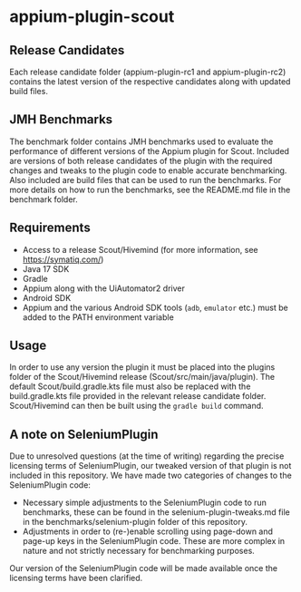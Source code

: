 # appium-plugin-scout

## Release Candidates

Each release candidate folder (appium-plugin-rc1 and appium-plugin-rc2) contains the latest version of the respective candidates along with updated build files.

## JMH Benchmarks
The benchmark folder contains JMH benchmarks used to evaluate the performance of different versions of the Appium plugin for Scout. Included are versions of both release candidates of the plugin with the required changes and tweaks to the plugin code to enable accurate benchmarking. Also included are build files that can be used to run the benchmarks.
For more details on how to run the benchmarks, see the README.md file in the benchmark folder.

## Requirements
- Access to a release Scout/Hivemind (for more information, see https://symatiq.com/)
- Java 17 SDK
- Gradle
- Appium along with the UiAutomator2 driver
- Android SDK
- Appium and the various Android SDK tools (```adb```, ```emulator``` etc.) must be added to the PATH environment variable

## Usage
In order to use any version the plugin it must be placed into the plugins folder of the Scout/Hivemind release (Scout/src/main/java/plugin). The default Scout/build.gradle.kts file must also be replaced with the build.gradle.kts file provided in the relevant release candidate folder.
Scout/Hivemind can then be built using the ```gradle build``` command.


## A note on SeleniumPlugin
Due to unresolved questions (at the time of writing) regarding the precise licensing terms of SeleniumPlugin, our tweaked version of that plugin is not included in this repository.
We have made two categories of changes to the SeleniumPlugin code:
- Necessary simple adjustments to the SeleniumPlugin code to run benchmarks, these can be found in the selenium-plugin-tweaks.md file in the benchmarks/selenium-plugin folder of this repository.
- Adjustments in order to (re-)enable scrolling using page-down and page-up keys in the SeleniumPlugin code. These are more complex in nature and not strictly necessary for benchmarking purposes.

Our version of the SeleniumPlugin code will be made available once the licensing terms have been clarified. 